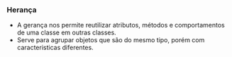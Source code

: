 ### Herança
- A gerança nos permite reutilizar atributos, métodos e comportamentos de uma classe em outras classes.
- Serve para agrupar objetos que são do mesmo tipo, porém com caracteristicas diferentes.

